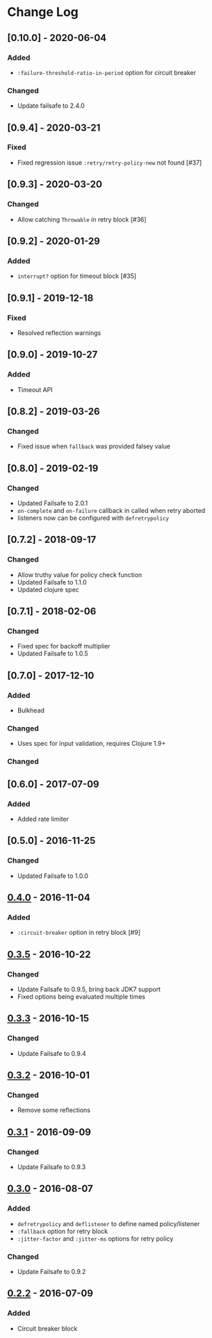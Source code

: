# Change Log

## [0.10.0] - 2020-06-04

### Added

- `:failure-threshold-ratio-in-period` option for circuit breaker

### Changed

- Update failsafe to 2.4.0

## [0.9.4] - 2020-03-21

### Fixed

- Fixed regression issue `:retry/retry-policy-new` not found [#37]

## [0.9.3] - 2020-03-20

### Changed

- Allow catching `Throwable` in retry block [#36]

## [0.9.2] - 2020-01-29

### Added

- `interrupt?` option for timeout block [#35]

## [0.9.1] - 2019-12-18

### Fixed

- Resolved reflection warnings

## [0.9.0] - 2019-10-27

### Added

- Timeout API

## [0.8.2] - 2019-03-26

### Changed

- Fixed issue when `fallback` was provided falsey value

## [0.8.0] - 2019-02-19

### Changed

- Updated Failsafe to 2.0.1
- `on-complete` and `on-failure` callback in called when retry aborted
- listeners now can be configured with `defretrypolicy`

## [0.7.2] - 2018-09-17

### Changed

- Allow truthy value for policy check function
- Updated Failsafe to 1.1.0
- Updated clojure spec

## [0.7.1] - 2018-02-06

### Changed

- Fixed spec for backoff multiplier
- Updated Failsafe to 1.0.5

## [0.7.0] - 2017-12-10

### Added

- Bulkhead

### Changed

- Uses spec for input validation, requires Clojure 1.9+

### Changed

## [0.6.0] - 2017-07-09

### Added

- Added rate limiter

## [0.5.0] - 2016-11-25

### Changed

- Updated Failsafe to 1.0.0

## [0.4.0] - 2016-11-04

### Added

- `:circuit-breaker` option in retry block [#9]

## [0.3.5] - 2016-10-22

### Changed

- Update Failsafe to 0.9.5, bring back JDK7 support
- Fixed options being evaluated multiple times

## [0.3.3] - 2016-10-15

### Changed

- Update Failsafe to 0.9.4

## [0.3.2] - 2016-10-01

### Changed

- Remove some reflections

## [0.3.1] - 2016-09-09

### Changed

- Update Failsafe to 0.9.3

## [0.3.0] - 2016-08-07

### Added

- `defretrypolicy` and `deflistener` to define named policy/listener
- `:fallback` option for retry block
- `:jitter-factor` and `:jitter-ms` options for retry policy

### Changed

- Update Failsafe to 0.9.2

## [0.2.2] - 2016-07-09

### Added

- Circuit breaker block

[0.4.0]: https://github.com/sunng87/diehard/compare/0.4.0...0.5.0
[0.4.0]: https://github.com/sunng87/diehard/compare/0.3.5...0.4.0
[0.3.5]: https://github.com/sunng87/diehard/compare/0.3.3...0.3.5
[0.3.3]: https://github.com/sunng87/diehard/compare/0.3.2...0.3.3
[0.3.2]: https://github.com/sunng87/diehard/compare/0.3.1...0.3.2
[0.3.1]: https://github.com/sunng87/diehard/compare/0.3.0...0.3.1
[0.3.0]: https://github.com/sunng87/diehard/compare/0.2.2...0.3.0
[0.2.2]: https://github.com/sunng87/diehard/compare/0.1.0...0.2.2
